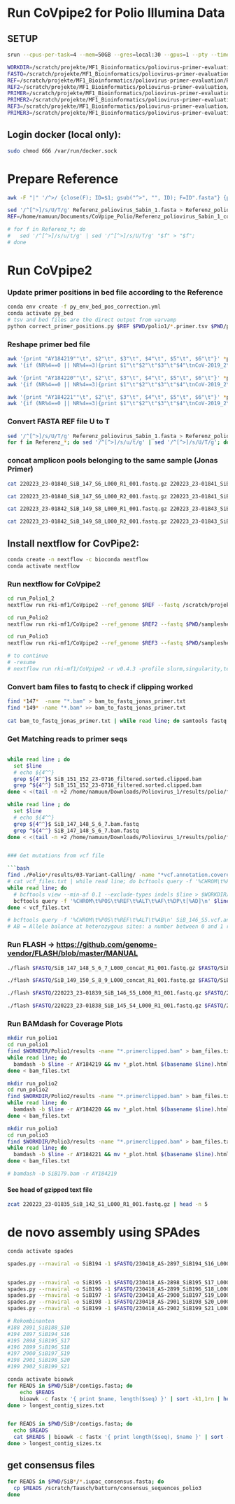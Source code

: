 # Run CoVpipe2 for Polio Illumina Data

## SETUP
```bash
srun --cpus-per-task=4 --mem=50GB --gres=local:30 --gpus=1 --pty --time=03:00:00 bash -i 

WORKDIR=/scratch/projekte/MF1_Bioinformatics/poliovirus-primer-evaluation/CoVpipe2_run_updated_primer
FASTQ=/scratch/projekte/MF1_Bioinformatics/poliovirus-primer-evaluation/data/2023-08-18-PolioPrimer-Illumina-runID115
REF=/scratch/projekte/MF1_Bioinformatics/poliovirus-primer-evaluation/References/Referenz_Poliovirus_Sabin_1.fasta
REF2=/scratch/projekte/MF1_Bioinformatics/poliovirus-primer-evaluation/References/Referenz_Poliovirus_Sabin_2.fasta
PRIMER=/scratch/projekte/MF1_Bioinformatics/poliovirus-primer-evaluation/primer/polio1/primer_polioS1.bed
PRIMER2=/scratch/projekte/MF1_Bioinformatics/poliovirus-primer-evaluation/primer/polio2/primer_polioS2.bed
REF3=/scratch/projekte/MF1_Bioinformatics/poliovirus-primer-evaluation/References/Referenz_Poliovirus_Sabin_3.fasta
PRIMER3=/scratch/projekte/MF1_Bioinformatics/poliovirus-primer-evaluation/primer/polio3/primer_polioS3.bed
```

## Login docker (local only):
```bash
sudo chmod 666 /var/run/docker.sock
```

# Prepare Reference
```bash
awk -F "|" '/^>/ {close(F); ID=$1; gsub("^>", "", ID); F=ID".fasta"} {print >> F}' Referenz_Poliovirus_Sabin_1_2_3.fasta

sed '/^[^>]/s/U/T/g' Referenz_poliovirus_Sabin_1.fasta > Referenz_poliovirus_Sabin_1_converted.fasta
REF=/home/namuun/Documents/CoVpipe_Polio/Referenz_poliovirus_Sabin_1_converted.fasta

# for f in Referenz_*; do 
#   sed '/^[^>]/s/u/t/g' | sed '/^[^>]/s/U/T/g' "$f" > "$f"; 
# done
```
# Run CoVpipe2

### Update primer positions in bed file according to the Reference
```bash
conda env create -f py_env_bed_pos_correction.yml
conda activate py_bed
# tsv and bed files are the direct output from varvamp
python correct_primer_positions.py $REF $PWD/polio1/*.primer.tsv $PWD/polio1/*.primer.bed
```
### Reshape primer bed file
```bash
awk '{print "AY184219""\t", $2"\t", $3"\t", $4"\t", $5"\t", $6"\t"}' *position.corrected.bed > primer_polio1.bed
awk '{if (NR%4==0 || NR%4==3){print $1"\t"$2"\t"$3"\t"$4"\tnCoV-2019_2\t"$6} else {print $1"\t"$2"\t"$3"\t"$4"\tnCoV-2019_1\t"$6}}' primer_polio1.bed > primer_polioS1.bed

awk '{print "AY184220""\t", $2"\t", $3"\t", $4"\t", $5"\t", $6"\t"}' *position.corrected.bed > primer_polio2.bed
awk '{if (NR%4==0 || NR%4==3){print $1"\t"$2"\t"$3"\t"$4"\tnCoV-2019_2\t"$6} else {print $1"\t"$2"\t"$3"\t"$4"\tnCoV-2019_1\t"$6}}' primer_polio2.bed > primer_polioS2.bed

awk '{print "AY184221""\t", $2"\t", $3"\t", $4"\t", $5"\t", $6"\t"}' *position.corrected.bed > primer_polio3.bed
awk '{if (NR%4==0 || NR%4==3){print $1"\t"$2"\t"$3"\t"$4"\tnCoV-2019_2\t"$6} else {print $1"\t"$2"\t"$3"\t"$4"\tnCoV-2019_1\t"$6}}' primer_polio3.bed > primer_polioS3.bed
```

### Convert FASTA REF file U to T
```bash
sed '/^[^>]/s/U/T/g' Referenz_poliovirus_Sabin_1.fasta > Referenz_poliovirus_Sabin_1_converted.fasta
for f in Referenz_*; do sed '/^[^>]/s/u/t/g' | sed '/^[^>]/s/U/T/g'; done
```

### concat amplicon pools belonging to the same sample (Jonas Primer)

```bash
cat 220223_23-01840_SiB_147_S6_L000_R1_001.fastq.gz 220223_23-01841_SiB_148_S7_L000_R1_001.fastq.gz > SiB_147_148_S_6_7_L000_concat_R1_001.fastq.gz

cat 220223_23-01840_SiB_147_S6_L000_R2_001.fastq.gz 220223_23-01841_SiB_148_S7_L000_R2_001.fastq.gz > SiB_147_148_S_6_7_L000_concat_R2_001.fastq.gz

cat 220223_23-01842_SiB_149_S8_L000_R1_001.fastq.gz 220223_23-01843_SiB_150_S9_L000_R1_001.fastq.gz > SiB_149_150_S_8_9_L000_concat_R1_001.fastq.gz

cat 220223_23-01842_SiB_149_S8_L000_R2_001.fastq.gz 220223_23-01843_SiB_150_S9_L000_R2_001.fastq.gz > SiB_149_150_S_8_9_L000_concat_R2_001.fastq.gz

```
## Install nextflow for CovPipe2:
```bash
conda create -n nextflow -c bioconda nextflow
conda activate nextflow
```

### Run nextflow for CoVpipe2
```bash
cd run_Polio1_2
nextflow run rki-mf1/CoVpipe2 --ref_genome $REF --fastq /scratch/projekte/MF1_Bioinformatics/poliovirus-primer-evaluation/CoVpipe2_run_updated_primer/Polio1/samplesheet.csv --list -r v0.4.3 -profile slurm,singularity --primer_bed $PRIMER --singularity_cache_dir /biolibs/mf1/singularity/CoVpipe2/ 

cd run_Polio2
nextflow run rki-mf1/CoVpipe2 --ref_genome $REF2 --fastq $PWD/samplesheet.csv --list -r v0.4.3 -profile slurm,singularity --primer_bed $PRIMER2 --singularity_cache_dir /biolibs/mf1/singularity/CoVpipe2/ 

cd run_Polio3
nextflow run rki-mf1/CoVpipe2 --ref_genome $REF3 --fastq $PWD/samplesheet.csv --list -r v0.4.3 -profile slurm,singularity --primer_bed $PRIMER3 --singularity_cache_dir /biolibs/mf1/singularity/CoVpipe2/

# to continue 
# -resume
# nextflow run rki-mf1/CoVpipe2 -r v0.4.3 -profile slurm,singularity,test --singularity_cache_dir /biolibs/mf1/singularity/CoVpipe2/

```

### Convert bam files to fastq to check if clipping worked
 
```bash
find *147*  -name "*.bam" > bam_to_fastq_jonas_primer.txt
find *149* -name "*.bam" >> bam_to_fastq_jonas_primer.txt 
 
cat bam_to_fastq_jonas_primer.txt | while read line; do samtools fastq $line > $line.fastq; done
```
### Get Matching reads to primer seqs

```bash

while read line ; do
  set $line
  # echo ${4^^} 
  grep ${4^^}$ SiB_151_152_23-0716_filtered.sorted.clipped.bam
  grep ^${4^^} SiB_151_152_23-0716_filtered.sorted.clipped.bam
done < <(tail -n +2 /home/namuun/Downloads/Poliovirus_1/results/polio/final_primers/0_aligned_consensus_masked/0_aligned_consensus_masked.fasta_1000.primer.tsv) > SiB_151_152_23-0716_filtered.sorted.clipped.bam.reads_with_primer.txt

while read line ; do
  set $line
  # echo ${4^^} 
  grep ${4^^}$ SiB_147_148_S_6_7.bam.fastq
  grep ^${4^^} SiB_147_148_S_6_7.bam.fastq
done < <(tail -n +2 /home/namuun/Downloads/Poliovirus_1/results/polio/final_primers/0_aligned_consensus_masked/0_aligned_consensus_masked.fasta_1000.primer.tsv) > SiB_147_148_S_6_7.bam.fastq.reads_with_primer.txt


### Get mutations from vcf file 

```bash
find ./Polio*/results/03-Variant-Calling/ -name "*vcf.annotation.covered.af.vcf.gz" > vcf_files.txt
# cat vcf_files.txt | while read line; do bcftools query -f '%CHROM\t%POS\t%REF\t%ALT\t%AB\n' $line  >> vcf_files.txt; done 
while read line; do
  # bcftools view --min-af 0.1 --exclude-types indels $line > $WORKDIR/filtered_vcf/$(basename $line ).filtered.vcf
  bcftools query -f '%CHROM\t%POS\t%REF\t%ALT\t%AF\t%DP\t[%AD]\n' $line  > $PWD/vcf_snps/$(basename $line).txt
done < vcf_files.txt

# bcftools query -f '%CHROM\t%POS\t%REF\t%ALT\t%AB\n' SiB_146_S5.vcf.annotation.covered.af.vcf.gz
# AB = Allele balance at heterozygous sites: a number between 0 and 1 representing the ratio of reads showing the reference allele to all reads, considering only reads from individuals called as heterozygous
```

### Run FLASH -> https://github.com/genome-vendor/FLASH/blob/master/MANUAL
```bash
./flash $FASTQ/SiB_147_148_S_6_7_L000_concat_R1_001.fastq.gz $FASTQ/SiB_147_148_S_6_7_L000_concat_R2_001.fastq.gz -d $WORKDIR/FLASH_test -o "SiB_147_148" | tee $WORKDIR/FLASH_test/SiB_147_148_flash.log

./flash $FASTQ/SiB_149_150_S_8_9_L000_concat_R1_001.fastq.gz $FASTQ/SiB_149_150_S_8_9_L000_concat_R2_001.fastq.gz -d $WORKDIR/FLASH_test -o "SiB_149_150" | tee $WORKDIR/FLASH_test/SiB_149_150_flash.log

./flash $FASTQ/220223_23-01839_SiB_146_S5_L000_R1_001.fastq.gz $FASTQ/220223_23-01839_SiB_146_S5_L000_R2_001.fastq.gz -d $WORKDIR/FLASH_test -o "SiB_146" | tee $WORKDIR/FLASH_test/SiB_146_flash.log

./flash $FASTQ/220223_23-01838_SiB_145_S4_L000_R1_001.fastq.gz $FASTQ/220223_23-01838_SiB_145_S4_L000_R2_001.fastq.gz -d $WORKDIR/FLASH_test -o "SiB_145" | tee $WORKDIR/FLASH_test/SiB_145_flash.log
```

### Run BAMdash for Coverage Plots 
```bash
mkdir run_polio1
cd run_polio1
find $WORKDIR/Polio1/results -name "*.primerclipped.bam" > bam_files.txt
while read line; do
  bamdash -b $line -r AY184219 && mv *_plot.html $(basename $line).html
done < bam_files.txt

mkdir run_polio2
cd run_polio2
find $WORKDIR/Polio2/results -name "*.primerclipped.bam" > bam_files.txt
while read line; do
  bamdash -b $line -r AY184220 && mv *_plot.html $(basename $line).html
done < bam_files.txt

mkdir run_polio3
cd run_polio3
find $WORKDIR/Polio3/results -name "*.primerclipped.bam" > bam_files.txt
while read line; do
  bamdash -b $line -r AY184221 && mv *_plot.html $(basename $line).html
done < bam_files.txt

# bamdash -b SiB179.bam -r AY184219
```
#### See head of gzipped text file
```bash
zcat 220223_23-01835_SiB_142_S1_L000_R1_001.fastq.gz | head -n 5
```

# de novo assembly using SPAdes
```bash
conda activate spades 

spades.py --rnaviral -o SiB194 -1 $FASTQ/230418_AS-2897_SiB194_S16_L000_R1_001.fastq.gz -2 $FASTQ/230418_AS-2897_SiB194_S16_L000_R2_001.fastq.gz


spades.py --rnaviral -o SiB195 -1 $FASTQ/230418_AS-2898_SiB195_S17_L000_R1_001.fastq.gz -2 $FASTQ/230418_AS-2898_SiB195_S17_L000_R2_001.fastq.gz
spades.py --rnaviral -o SiB196 -1 $FASTQ/230418_AS-2899_SiB196_S18_L000_R1_001.fastq.gz -2 $FASTQ/230418_AS-2899_SiB196_S18_L000_R2_001.fastq.gz
spades.py --rnaviral -o SiB197 -1 $FASTQ/230418_AS-2900_SiB197_S19_L000_R1_001.fastq.gz -2 $FASTQ/230418_AS-2900_SiB197_S19_L000_R2_001.fastq.gz
spades.py --rnaviral -o SiB198 -1 $FASTQ/230418_AS-2901_SiB198_S20_L000_R1_001.fastq.gz -2 $FASTQ/230418_AS-2901_SiB198_S20_L000_R2_001.fastq.gz
spades.py --rnaviral -o SiB199 -1 $FASTQ/230418_AS-2902_SiB199_S21_L000_R1_001.fastq.gz -2 $FASTQ/230418_AS-2902_SiB199_S21_L000_R2_001.fastq.gz

# Rekombinanten
#188 2891_SiB188_S10
#194 2897_SiB194_S16
#195 2898_SiB195_S17
#196 2899_SiB196_S18
#197 2900_SiB197_S19
#198 2901_SiB198_S20
#199 2902_SiB199_S21

conda activate bioawk
for READS in $PWD/SiB*/contigs.fasta; do
    echo $READS 
    bioawk -c fastx '{ print $name, length($seq) }' | sort -k1,1rn | head -1 < $READS 
done > longest_contig_sizes.txt


for READS in $PWD/SiB*/contigs.fasta; do
  echo $READS 
  cat $READS | bioawk -c fastx '{ print length($seq), $name }' | sort -k1,1rn | head -1 
done > longest_contig_sizes.tx

```
## get consensus files
```bash
for READS in $PWD/SiB*/*.iupac_consensus.fasta; do
  cp $READS /scratch/Tausch/batturn/consensus_sequences_polio3
done
```